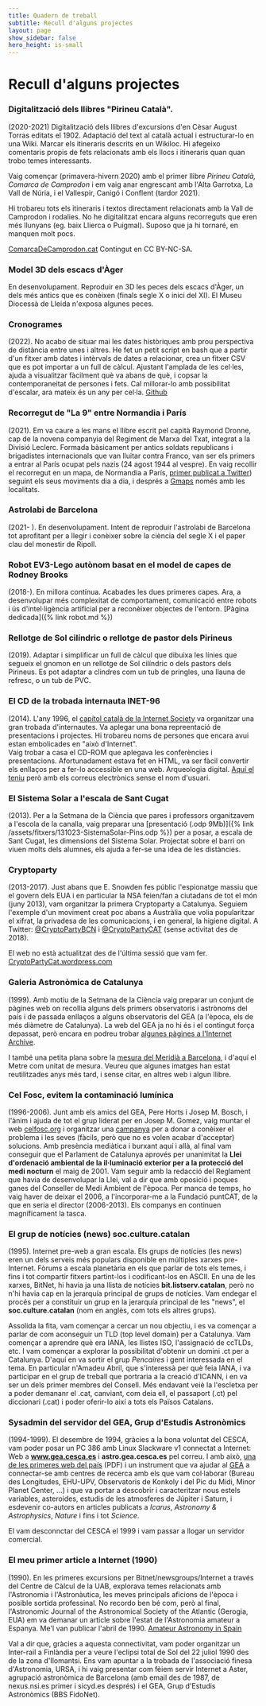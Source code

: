 ```yaml
---
title: Quadern de treball
subtitle: Recull d'alguns projectes
layout: page
show_sidebar: false
hero_height: is-small
---
```


# Recull d'alguns projectes



### Digitalització dels llibres "Pirineu Català".
(2020-2021) Digitalització dels llibres d'excursions d'en Cèsar August Torras editats el 1902. Adaptació del text al català actual i estructurar-lo en una Wiki. Marcar els itineraris descrits en un Wikiloc. Hi afegeixo comentaris propis de fets relacionats amb els llocs i itineraris quan quan trobo temes interessants.

Vaig començar (primavera-hivern 2020) amb el primer llibre *Pirineu Català, Comarca de Camprodon* i em vaig anar engrescant amb l'Alta Garrotxa, La Vall de Núria, i el Vallespir, Canigó i Conflent (tardor 2021).

Hi trobareu tots els itineraris i textos directament relacionats amb la Vall de Camprodon i rodalies. No he digitalitzat encara alguns recorreguts que eren més llunyans (eg. baix Llierca o Puigmal). Suposo que ja hi tornaré, en manquen molt pocs. 

[ComarcaDeCamprodon.cat](https://comarcadecamprodon.cat) Contingut en CC BY-NC-SA.


### Model 3D dels escacs d'Àger
En desenvolupament. Reproduir en 3D les peces dels escacs d'Àger, un dels més antics que es conèixen (finals segle X o inici del XI). El Museu Diocessà de Lleida n'exposa algunes peces.


### Cronogrames
(2022). No acabo de situar mai les dates històriques amb prou perspectiva de distància entre unes i altres. He fet un petit script en bash que a partir d'un fitxer amb dates i intèrvals de dates a relacionar, crea un fitxer CSV que es pot importar a un full de càlcul. Ajustant l'amplada de les cel·les, ajuda a visualitzar fàcilment què va abans de què, i copsar la contemporaneitat de persones i fets. Cal millorar-lo amb possibilitat d'escalar, ara mateix és un any per cel·la. [Github](https://github.com/jordiipa/LineaDelTemps)


### Recorregut de "La 9" entre Normandia i París
(2021). Em va caure a les mans el llibre escrit pel capità Raymond Dronne, cap de la novena companyia del Regiment de Marxa del Txat, integrat a la Divisió Leclerc. Formada bàsicament per antics soldats republicans i brigadistes internacionals que van lluitar contra Franco, van ser els primers a entrar al París ocupat pels nazis (24 agost 1944 al vespre). En vaig recollir el recorregut en un mapa, de Normandia a París, [primer publicat a Twitter](https://twittter.com/jordiipa/status/1422791996402507779?s=21)) seguint els seus moviments dia a dia, i després a [Gmaps](https://www.google.com/maps/d/edit?mid=13s5i21hMzjrllRgu-H5S1yzyywU1ZrFX&ll=48.66065975124573%2C-0.5378285221907753&z=8) només amb les localitats.


### Astrolabi de Barcelona
(2021- ). En desenvolupament. Intent de reproduir l'astrolabi de Barcelona tot aprofitant per a llegir i conèixer sobre la ciència del segle X i el paper clau del monestir de Ripoll.


### Robot EV3-Lego autònom basat en el model de capes de Rodney Brooks
(2018-). En millora contínua. Acabades les dues primeres capes. Ara, a desenvolupar més complexitat de comportament, comunicació entre robots i ús d'intel·ligència artificial per a reconèixer objectes de l'entorn. [Pàgina dedicada]({% link robot.md %})


### Rellotge de Sol cilíndric o rellotge de pastor dels Pirineus
(2019). Adaptar i simplificar un full de càlcul que dibuixa les línies que segueix el gnomon en un rellotge de Sol cilíndric o dels pastors dels Pirineus. Es pot adaptar a clindres com un tub de pringles, una llauna de refresc, o un tub de PVC. 


### El CD de la trobada internauta INET-96
(2014). L'any 1996, el [capítol català de la Internet Society](https://isoc.cat) va organitzar una gran trobada d'internautes. Va aplegar una bona repreentació de presentacions i projectes. Hi trobareu noms de persones que encara avui estan embolicades en "això d'Internet".  
Vaig trobar a casa el CD-ROM que aplegava les conferències i presentacions. Afortunadament estava fet en HTML, va ser fàcil convertir els enllaços per a fer-lo accessible en una web. Arqueologia digital. [Aquí el teniu]() però amb els correus electrònics sense el nom d'usuari.


### El Sistema Solar a l'escala de Sant Cugat
(2013). Per a la Setmana de la Ciència que pares i professors organitzavem a l'escola de la canalla, vaig preparar una [presentació (.odp 9Mb)]({% link /assets/fitxers/131023-SistemaSolar-Pins.odp %}) per a posar, a escala de Sant Cugat, les dimensions del Sistema Solar. Projectat sobre el barri on viuen molts dels alumnes, els ajuda a fer-se una idea de les distàncies. 


### Cryptoparty
(2013-2017). Just abans que E. Snowden fes públic l'espionatge massiu que el govern dels EUA i en particular la NSA feien/fan a ciutadans de tot el món (juny 2013), vam organitzar la primera Cryptoparty a Catalunya. Seguiem l'exemple d'un moviment creat poc abans a Austràlia que volia popularitzar el xifrat, la privadesa de les comunicacions, i en general, la higiene digital. A Twitter: [@CryptoPartyBCN](https://twitter.com/cryptopartybcn) i [@CryptoPartyCAT](https://twitter.com/cryptopartycat) (sense activitat des de 2018).

El web no està actualitzat des de l'última sessió que vam fer. [CryptoPartyCat.wordpress.com](https://cryptopartycat.wordpress.com)


### Galeria Astronòmica de Catalunya
(1999). Amb motiu de la Setmana de la Ciència vaig preparar un conjunt de pàgines web on recollia alguns dels primers observatoris i astrònoms del país i de passada enllaços a alguns observatoris del GEA (a l'època, els de més diàmetre de Catalunya). La web del GEA ja no hi és i el contingut força depassat, però encara en podreu trobar [algunes pàgines a l'Internet Archive](https://web.archive.org/web/20060205172948/http://www.astrogea.org/ipa/galeria/index.html). 

I també una petita plana sobre la [mesura del Meridià a Barcelona](https://web.archive.org/web/20060207163631/http://www.astrogea.org/ipa/galeria/bcnmetro/index.html), i d'aquí el Metre com unitat de mesura. Veureu que algunes imatges han estat reutilitzades anys més tard, i sense citar, en altres web i algun llibre.


### Cel Fosc, evitem la contaminació lumínica
(1996-2006). Junt amb els amics del GEA, Pere Horts i Josep M. Bosch, i l'ànim i ajuda de tot el grup liderat per en Josep M. Gomez, vaig muntar el web [celfosc.org](http://celfosc.org) i organitzar una [campanya](https://web.archive.org/web/20010616115204/http://www.astrogea.org/prensa/llei_cl.htm) per a donar a conèixer el problema i les seves (fàcils, però que no es volen acabar d'acceptar) solucions. Amb presència mediàtica i burxant aquí i allà, al final vam conseguir que el Parlament de Catalunya aprovés per unanimitat la **Llei d'ordenació ambiental de la il·luminació exterior per a la protecció del medi nocturn** el maig de 2001. Vam seguir amb la redacció del Reglament que havia de desenvolupar la Llei, val a dir que amb oposició i poques ganes del Conseller de Medi Ambient de l'època. Per manca de temps, ho vaig haver de deixar el 2006, a l'incorporar-me a la Fundació puntCAT, de la que en seria el director (2006-2013). Els companys en continuen magníficament la tasca.


### El grup de notícies (news) soc.culture.catalan
(1995). Internet pre-web a gran escala. Els grups de notícies (les news) eren un dels serveis més populars disponible en múltiples xarxes pre-Internet. Fòrums a escala planetària en els que parlar de tots els temes, i fins i tot compartir fitxers partint-los i codificant-los en ASCII. En una de les xarxes, BitNet, hi havia ja una llista de notícies **bit.listserv.catalan**, però no n'hi havia cap en la jerarquía principal de grups de notícies. Vam endegar el procés per a constituir un grup en la jerarquía principal de les "news", el **soc.culture.catalan** (nom en anglès, com tots els altres grups).

Assolida la fita, vam començar a cercar un nou objectiu, i es va començar a parlar de com aconseguir un TLD (top level domain) per a Catalunya. Vam començar a aprendre què era IANA, les llistes ISO, l'assignació de ccTLDs, etc. I vam començar a explorar la possibilitat d'obtenir un domini .ct per a Catalunya. D'aquí en va sortir el grup *Pencaires* i gent interessada en el tema. En particular n'Amadeu Abril, que s'interessà per què feia IANA, i va participar en el grup de treball que portraria a la creació d'ICANN, i en va ser un dels primer membres del Consell. Més endavant veiè la l'escletxa per a poder demananr el .cat, canviant, com deia ell, el passaport (.ct) pel diccionari (.cat) i poder oferir-lo així a tots els Països Catalans. 


### Sysadmin del servidor del GEA, Grup d'Estudis Astronòmics
(1994-1999). El desembre de 1994, gràcies a la bona voluntat del CESCA, vam poder posar un PC 386 amb Linux Slackware v1 connectat a Internet: Web a **www.gea.cesca.es** i **astro.gea.cesca.es** pel correu.
I amb això, [una de les primeres web del país](http://hemeroteca.lavanguardia.com/preview/1995/06/14/pagina-23/33776669/pdf.html) (PDF) i un instrument que va ajudar al [GEA](https://ca.wikipedia.org/wiki/Grup_d%27Estudis_Astron%C3%B2mics) a connectar-se amb centres de recerca amb els que vam col·laborar (Bureau des Longitudes, EHU-UPV, Observatoris de Konkoly i del Pic du Midi, Minor Planet Center, ...) i que va portar a descobrir i caracteritzar nous estels variables, asteroides, estudis de les atmosferes de Júpiter i Saturn, i esdevenir co-autors en articles publicats a *Icarus*, *Astronomy & Astrophysics*, *Nature* i fins i tot *Science*.

El vam desconnctar del CESCA el 1999 i vam passar a llogar un servidor comercial.


### El meu primer article a Internet (1990)
(1990). En les primeres excursions per Bitnet/newsgroups/Internet a través del Centre de Càlcul de la UAB, explorava temes relacionats amb l'Astronomia i l'Astronàutica, les meves principals aficions de l'època i posible sortida professinal. No recordo ben bé com, però al final, l'Astronomic Journal of the Astronomical Society of the Atlantic (Gerogia, EUA) em va demanar un article sobre l'estat de l'Astronomia amateur a Espanya. Me'l van publicar l'abril de 1990. [Amateur Astronomy in Spain](https://groups.google.com/g/sci.astro/c/6d7HAZuWhrE/m/nBtUjTwdKfgJ)

Val a dir que, gràcies a aquesta connectivitat, vam poder organitzar un Inter-rail a Finlàndia per a veure l'eclipsi total de Sol del 22 juliol 1990 des de la zona d'Ilomantsi. Ens vam apuntar a la trobada de l'associació finesa d'Astronomia, URSA, i hi vaig presentar com fèiem servir Internet a Aster, agrupació astronòmica de Barcelona (amb email des de 1987, de nexus.nsi.es primer i sicyd.es després) i el GEA, Grup d'Estudis Astronòmics (BBS FidoNet). 
 
 
